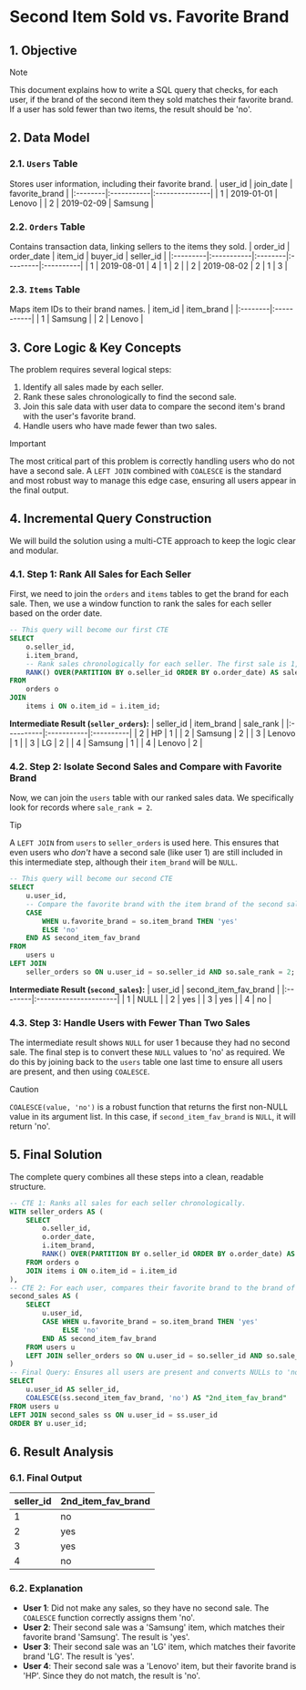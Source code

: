 # Second Item Sold vs. Favorite Brand

## 1. Objective
> [!NOTE]
> This document explains how to write a SQL query that checks, for each user, if the brand of the second item they sold matches their favorite brand. If a user has sold fewer than two items, the result should be 'no'.

## 2. Data Model

### 2.1. `Users` Table
Stores user information, including their favorite brand.
| user_id | join_date  | favorite_brand |
|:--------|:-----------|:---------------|
| 1       | 2019-01-01 | Lenovo         |
| 2       | 2019-02-09 | Samsung        |

### 2.2. `Orders` Table
Contains transaction data, linking sellers to the items they sold.
| order_id | order_date | item_id | buyer_id | seller_id |
|:---------|:-----------|:--------|:---------|:----------|
| 1        | 2019-08-01 | 4       | 1        | 2         |
| 2        | 2019-08-02 | 2       | 1        | 3         |

### 2.3. `Items` Table
Maps item IDs to their brand names.
| item_id | item_brand |
|:--------|:-----------|
| 1       | Samsung    |
| 2       | Lenovo     |

## 3. Core Logic & Key Concepts
The problem requires several logical steps:
1.  Identify all sales made by each seller.
2.  Rank these sales chronologically to find the second sale.
3.  Join this sale data with user data to compare the second item's brand with the user's favorite brand.
4.  Handle users who have made fewer than two sales.

> [!IMPORTANT]
> The most critical part of this problem is correctly handling users who do not have a second sale. A `LEFT JOIN` combined with `COALESCE` is the standard and most robust way to manage this edge case, ensuring all users appear in the final output.

## 4. Incremental Query Construction
We will build the solution using a multi-CTE approach to keep the logic clear and modular.

### 4.1. Step 1: Rank All Sales for Each Seller
First, we need to join the `orders` and `items` tables to get the brand for each sale. Then, we use a window function to rank the sales for each seller based on the order date.

```sql
-- This query will become our first CTE
SELECT
    o.seller_id,
    i.item_brand,
    -- Rank sales chronologically for each seller. The first sale is 1, second is 2, etc.
    RANK() OVER(PARTITION BY o.seller_id ORDER BY o.order_date) AS sale_rank
FROM
    orders o
JOIN
    items i ON o.item_id = i.item_id;
```
**Intermediate Result (`seller_orders`):**
| seller_id | item_brand | sale_rank |
|:----------|:-----------|:----------|
| 2         | HP         | 1         |
| 2         | Samsung    | 2         |
| 3         | Lenovo     | 1         |
| 3         | LG         | 2         |
| 4         | Samsung    | 1         |
| 4         | Lenovo     | 2         |

### 4.2. Step 2: Isolate Second Sales and Compare with Favorite Brand
Now, we can join the `users` table with our ranked sales data. We specifically look for records where `sale_rank = 2`.

> [!TIP]
> A `LEFT JOIN` from `users` to `seller_orders` is used here. This ensures that even users who *don't* have a second sale (like user 1) are still included in this intermediate step, although their `item_brand` will be `NULL`.

```sql
-- This query will become our second CTE
SELECT
    u.user_id,
    -- Compare the favorite brand with the item brand of the second sale.
    CASE
        WHEN u.favorite_brand = so.item_brand THEN 'yes'
        ELSE 'no'
    END AS second_item_fav_brand
FROM
    users u
LEFT JOIN
    seller_orders so ON u.user_id = so.seller_id AND so.sale_rank = 2;
```
**Intermediate Result (`second_sales`):**
| user_id | second_item_fav_brand |
|:--------|:----------------------|
| 1       | NULL                  |
| 2       | yes                   |
| 3       | yes                   |
| 4       | no                    |

### 4.3. Step 3: Handle Users with Fewer Than Two Sales
The intermediate result shows `NULL` for user 1 because they had no second sale. The final step is to convert these `NULL` values to 'no' as required. We do this by joining back to the `users` table one last time to ensure all users are present, and then using `COALESCE`.

> [!CAUTION]
> `COALESCE(value, 'no')` is a robust function that returns the first non-NULL value in its argument list. In this case, if `second_item_fav_brand` is `NULL`, it will return 'no'.

## 5. Final Solution
The complete query combines all these steps into a clean, readable structure.
```sql
-- CTE 1: Ranks all sales for each seller chronologically.
WITH seller_orders AS (
    SELECT
        o.seller_id,
        o.order_date,
        i.item_brand,
        RANK() OVER(PARTITION BY o.seller_id ORDER BY o.order_date) AS sale_rank
    FROM orders o
    JOIN items i ON o.item_id = i.item_id
),
-- CTE 2: For each user, compares their favorite brand to the brand of their second sale (if it exists).
second_sales AS (
    SELECT
        u.user_id,
        CASE WHEN u.favorite_brand = so.item_brand THEN 'yes'
             ELSE 'no'
        END AS second_item_fav_brand
    FROM users u
    LEFT JOIN seller_orders so ON u.user_id = so.seller_id AND so.sale_rank = 2
)
-- Final Query: Ensures all users are present and converts NULLs to 'no'.
SELECT
    u.user_id AS seller_id,
    COALESCE(ss.second_item_fav_brand, 'no') AS "2nd_item_fav_brand"
FROM users u
LEFT JOIN second_sales ss ON u.user_id = ss.user_id
ORDER BY u.user_id;
```

## 6. Result Analysis

### 6.1. Final Output
| seller_id | 2nd_item_fav_brand |
|:----------|:-------------------|
| 1         | no                 |
| 2         | yes                |
| 3         | yes                |
| 4         | no                 |

### 6.2. Explanation
*   **User 1**: Did not make any sales, so they have no second sale. The `COALESCE` function correctly assigns them 'no'.
*   **User 2**: Their second sale was a 'Samsung' item, which matches their favorite brand 'Samsung'. The result is 'yes'.
*   **User 3**: Their second sale was an 'LG' item, which matches their favorite brand 'LG'. The result is 'yes'.
*   **User 4**: Their second sale was a 'Lenovo' item, but their favorite brand is 'HP'. Since they do not match, the result is 'no'.
